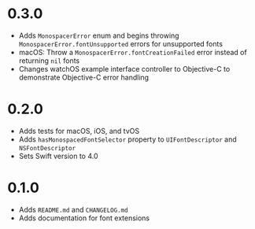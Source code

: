 # 0.3.0

- Adds `MonospacerError` enum and begins throwing `MonospacerError.fontUnsupported` errors for unsupported fonts
- macOS: Throw a `MonospacerError.fontCreationFailed` error instead of returning `nil` fonts
- Changes watchOS example interface controller to Objective-C to demonstrate Objective-C error handling

# 0.2.0

- Adds tests for macOS, iOS, and tvOS
- Adds `hasMonospacedFontSelector` property to `UIFontDescriptor` and `NSFontDescriptor`
- Sets Swift version to 4.0

# 0.1.0

- Adds `README.md` and `CHANGELOG.md`
- Adds documentation for font extensions
